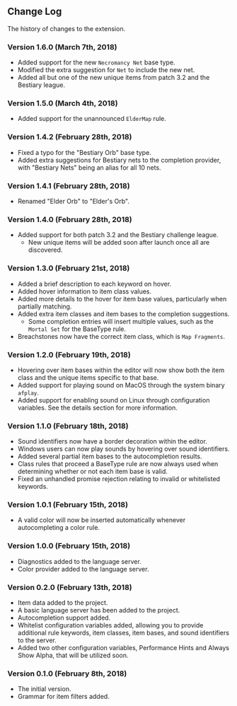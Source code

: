 ## Change Log

The history of changes to the extension.

### Version 1.6.0 (March 7th, 2018)
- Added support for the new `Necromancy Net` base type.
- Modified the extra suggestion for `Net` to include the new net.
- Added all but one of the new unique items from patch 3.2 and the Bestiary league.

### Version 1.5.0 (March 4th, 2018)
- Added support for the unannounced `ElderMap` rule.

### Version 1.4.2 (February 28th, 2018)
- Fixed a typo for the "Bestiary Orb" base type.
- Added extra suggestions for Bestiary nets to the completion provider, with "Bestiary Nets" being an alias for all 10 nets.

### Version 1.4.1 (February 28th, 2018)
- Renamed "Elder Orb" to "Elder's Orb".

### Version 1.4.0 (February 28th, 2018)
- Added support for both patch 3.2 and the Bestiary challenge league.
  + New unique items will be added soon after launch once all are discovered.

### Version 1.3.0 (February 21st, 2018)
- Added a brief description to each keyword on hover.
- Added hover information to item class values.
- Added more details to the hover for item base values, particularly when partially matching.
- Added extra item classes and item bases to the completion suggestions.
  + Some completion entries will insert multiple values, such as the `Mortal Set` for the BaseType rule.
- Breachstones now have the correct item class, which is `Map Fragments`.

### Version 1.2.0 (February 19th, 2018)
- Hovering over item bases within the editor will now show both the item class and the unique items specific to that base.
- Added support for playing sound on MacOS through the system binary `afplay`.
- Added support for enabling sound on Linux through configuration variables. See the details section for more information.

### Version 1.1.0 (February 18th, 2018)
- Sound identifiers now have a border decoration within the editor.
- Windows users can now play sounds by hovering over sound identifiers.
- Added several partial item bases to the autocompletion results.
- Class rules that proceed a BaseType rule are now always used when determining
  whether or not each item base is valid.
- Fixed an unhandled promise rejection relating to invalid or whitelisted keywords.

### Version 1.0.1 (February 15th, 2018)
- A valid color will now be inserted automatically whenever autocompleting a color rule.

### Version 1.0.0 (February 15th, 2018)
- Diagnostics added to the language server.
- Color provider added to the language server.

### Version 0.2.0 (February 13th, 2018)

- Item data added to the project.
- A basic language server has been added to the project.
- Autocompletion support added.
- Whitelist configuration variables added, allowing you to provide additional rule keywords, item classes, item bases, and sound identifiers to the server.
- Added two other configuration variables, Performance Hints and Always Show Alpha, that will be utilized soon.

### Version 0.1.0 (February 8th, 2018)

- The initial version.
- Grammar for item filters added.
